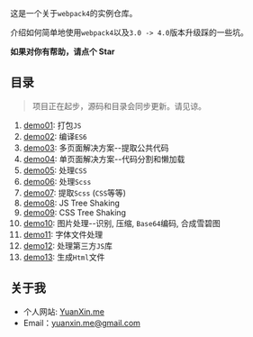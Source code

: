 这是一个关于`webpack4`的实例仓库。

介绍如何简单地使用`webpack4`以及`3.0 -> 4.0`版本升级踩的一些坑。

**如果对你有帮助，请点个 Star**

## 目录

> 项目正在起步，源码和目录会同步更新。请见谅。

1.  [demo01](./demo01): 打包`JS`
2.  [demo02](./demo02): 编译`ES6`
3.  [demo03](./demo03): 多页面解决方案--提取公共代码
4.  [demo04](./demo04): 单页面解决方案--代码分割和懒加载
5.  [demo05](./demo05): 处理`CSS`
6.  [demo06](./demo06): 处理`Scss`
7.  [demo07](./demo07): 提取`Scss` (`CSS`等等)
8.  [demo08](./demo08): JS Tree Shaking
9.  [demo09](./demo09): CSS Tree Shaking
10. [demo10](./demo10): 图片处理--识别, 压缩, `Base64`编码, 合成雪碧图
11. [demo11](./demo11): 字体文件处理
12. [demo12](./demo12): 处理第三方`JS`库
13. [demo13](./demo13): 生成`Html`文件

## 关于我

- 个人网站: [YuanXin.me](http://yuanxin.me/)
- Email：yuanxin.me@gmail.com
